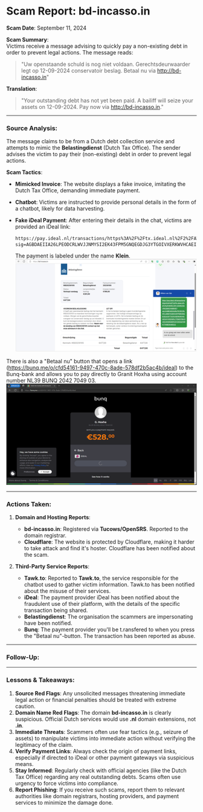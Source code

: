 # Scam Report: bd-incasso.in  
**Scam Date**: September 11, 2024  

**Scam Summary**:  
Victims receive a message advising to quickly pay a non-existing debt in order to prevent legal actions. The message reads:

> "Uw openstaande schuld is nog niet voldaan. Gerechtsdeurwaarder legt op 12-09-2024 conservatoir beslag. Betaal nu via http://bd-incasso.in"

**Translation**:  
> "Your outstanding debt has not yet been paid. A bailiff will seize your assets on 12-09-2024. Pay now via http://bd-incasso.in."

---

### Source Analysis:
The message claims to be from a Dutch debt collection service and attempts to mimic the **Belastingdienst** (Dutch Tax Office). The sender advises the victim to pay their (non-existing) debt in order to prevent legal actions.

**Scam Tactics**:  
- **Mimicked Invoice**: The website displays a fake invoice, imitating the Dutch Tax Office, demanding immediate payment.  
- **Chatbot**: Victims are instructed to provide personal details in the form of a chatbot, likely for data harvesting.  
- **Fake iDeal Payment**: After entering their details in the chat, victims are provided an iDeal link:

    ```
    https://pay.ideal.nl/transactions/https%3A%2F%2Ftx.ideal.nl%2F2%2FAW5CCNYJGWAO3UVNGZMIOHAB6XE?sig=AGBDAEIIA26LPEODCRLWVJJNMYSI2EK43FPM5GNQEGDJG3YTGOIVXERKWVHCAEIIAYIH5ZK6RL7F5M37R6V3CKCHHSKDDRVGY2XGQ74WK77WBEIK465CQ
    ```

    The payment is labeled under the name **Klein**.
![bd-incasso.in](https://github.com/ScamSleuth/ScamSleuth-Resource-Center/blob/e812169e7d9cdcafcdf174a168f5ba3c0266e7b1/bd-incasso.in/bd-incasso.png)


There is also a "Betaal nu" button that opens a link (https://bunq.me/o/cfd54161-9497-470c-8ade-578df2b5ac4b/ideal) to the Bunq-bank and allows you to pay directly to Granit Hoxha using account number NL39 BUNQ 2042 7049 03.
![NL39BUNQ2042704903.png](https://github.com/ScamSleuth/ScamSleuth-Resource-Center/blob/72391b9fa7384d8776cb304fb4321e41a00a0dc1/bd-incasso.in/NL39BUNQ2042704903.png)

---

### Actions Taken:
1. **Domain and Hosting Reports**:  
   - **bd-incasso.in**: Registered via **Tucows/OpenSRS**. Reported to the domain registrar.  
   - **Cloudflare**: The website is protected by Cloudflare, making it harder to take attack and find it's hoster. Cloudflare has been notified about the scam.  

2. **Third-Party Service Reports**:  
   - **Tawk.to**: Reported to **Tawk.to**, the service responsible for the chatbot used to gather victim information. Tawk.to has been notified about the misuse of their services.  
   - **iDeal**: The payment provider iDeal has been notified about the fraudulent use of their platform, with the details of the specific transaction being shared.  
   - **Belastingdienst**: The organisation the scammers are impersonating have been notified.
   - **Bunq**: The payment provider you'll be t.ransfered to when you press the "Betaal nu"-button. The transaction has been reported as abuse.

---

### Follow-Up:


---

### Lessons & Takeaways:

1. **Source Red Flags**: Any unsolicited messages threatening immediate legal action or financial penalties should be treated with extreme caution.
2. **Domain Name Red Flags**: The domain **bd-incasso.in** is clearly suspicious. Official Dutch services would use **.nl** domain extensions, not **.in**.
3. **Immediate Threats**: Scammers often use fear tactics (e.g., seizure of assets) to manipulate victims into immediate action without verifying the legitimacy of the claim.
4. **Verify Payment Links**: Always check the origin of payment links, especially if directed to iDeal or other payment gateways via suspicious means.
5. **Stay Informed**: Regularly check with official agencies (like the Dutch Tax Office) regarding any real outstanding debts. Scams often use urgency to force victims into compliance.
6. **Report Phishing**: If you receive such scams, report them to relevant authorities like domain registrars, hosting providers, and payment services to minimize the damage done.
